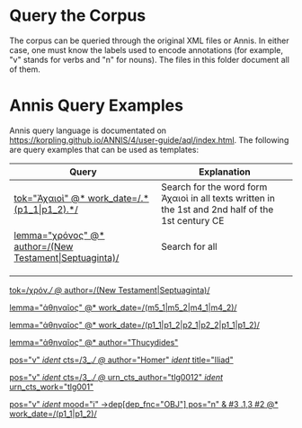 # Query the Corpus

The corpus can be queried through the original XML files or Annis. 
In either case, one must know the labels used to encode annotations
(for example, "v" stands for verbs and "n" for nouns). The files in this
folder document all of them.

# Annis Query Examples

Annis query language is documentated on https://korpling.github.io/ANNIS/4/user-guide/aql/index.html. The following are query examples that can be used as templates:

<table>
  <thead>
    <tr>
      <th>Query</th>
      <th>Explanation</th>
    </tr>
  </thead>
  <tbody>
<tr>
<td><a href="https://annis.varro.informatik.uni-leipzig.de/?id=6bda01ce-60aa-43bb-9f7c-429a4a31fb3d#_q=dG9rPSLhvIjPh86xzrnOv-G9tiIgQCogd29ya19kYXRlPS8uKihwMV8xfHAxXzIpLiov&ql=aql&_c=b2dhX3YwLjIuMF81LG9nYV92MC4yLjBfMyxvZ2FfdjAuMi4wXzQsb2dhX3YwLjIuMF8xLG9nYV92MC4yLjBfMg&cl=5&cr=5&s=0&l=10&">tok="Ἀχαιοὶ" @* work_date=/.*(p1_1|p1_2).*/</a></td>
<td>Search for the word form Ἀχαιοὶ in all texts written in the 1st and 2nd half of the 1st century CE</td>
</tr>

<tr>
<td><a href="https://annis.varro.informatik.uni-leipzig.de/?id=bd82dee0-3720-479e-a2c3-e5d33d5300dd#_q=dG9rPS_Ph8-Bz4zOvS4qLyBAKiBhdXRob3I9LyhOZXcgVGVzdGFtZW50fFNlcHR1YWdpbnRhKS8&ql=aql&_c=b2dhX3YwLjIuMF81LG9nYV92MC4yLjBfMyxvZ2FfdjAuMi4wXzQsb2dhX3YwLjIuMF8xLG9nYV92MC4yLjBfMg&cl=5&cr=5&s=170&l=10&">lemma="χρόνος" @* author=/(New Testament|Septuaginta)/</a></td>
<td>Search for all </td>
</tr>

<tr>
<td><a href="" ></a></td>
<td></td>
</tr>

<tr>
<td><a href="" ></a></td>
<td></td>
</tr>

<tr>
<td><a href="" ></a></td>
<td></td>
</tr>
</tbody>
</table>

[tok=/χρόν.*/ @* author=/(New Testament|Septuaginta)/](https://annis.varro.informatik.uni-leipzig.de/?id=bd82dee0-3720-479e-a2c3-e5d33d5300dd#_q=dG9rPS_Ph8-Bz4zOvS4qLyBAKiBhdXRob3I9LyhOZXcgVGVzdGFtZW50fFNlcHR1YWdpbnRhKS8&ql=aql&_c=b2dhX3YwLjIuMF81LG9nYV92MC4yLjBfMyxvZ2FfdjAuMi4wXzQsb2dhX3YwLjIuMF8xLG9nYV92MC4yLjBfMg&cl=5&cr=5&s=170&l=10&)

[lemma="ἀθηναῖος" @* work_date=/(m5_1|m5_2|m4_1|m4_2)/](https://annis.varro.informatik.uni-leipzig.de/?id=52281da9-9508-4ac2-be14-ce79c5731e2a#_q=bGVtbWE9IuG8gM64zrfOvc6x4b-Wzr_PgiIgQCogd29ya19kYXRlPS8obTVfMXxtNV8yfG00XzF8bTRfMikvCgo&ql=aql&_c=b2dhX3YwLjIuMF81LG9nYV92MC4yLjBfMyxvZ2FfdjAuMi4wXzQsb2dhX3YwLjIuMF8xLG9nYV92MC4yLjBfMg&cl=5&cr=5&s=0&l=10&)

[lemma="ἀθηναῖος" @* work_date=/(p1_1|p1_2|p2_1|p2_2|p1_1|p1_2)/](https://annis.varro.informatik.uni-leipzig.de/?id=433e2997-85ed-49be-bbe1-858ff27c06d7#_q=bGVtbWE9IuG8gM64zrfOvc6x4b-Wzr_PgiIgQCogd29ya19kYXRlPS8ocDFfMXxwMV8yfHAyXzF8cDJfMnxwMV8xfHAxXzIpLwoK&ql=aql&_c=b2dhX3YwLjIuMF81LG9nYV92MC4yLjBfMyxvZ2FfdjAuMi4wXzQsb2dhX3YwLjIuMF8xLG9nYV92MC4yLjBfMg&cl=5&cr=5&s=0&l=10&)

[lemma="ἀθηναῖος" @* author="Thucydides"](https://annis.varro.informatik.uni-leipzig.de/?id=79e496e6-79f3-4d6b-bd87-4d8dfc68402f#_q=bGVtbWE9IuG8gM64zrfOvc6x4b-Wzr_PgiIgQCogYXV0aG9yPSJUaHVjeWRpZGVzIgoK&ql=aql&_c=b2dhX3YwLjIuMF81LG9nYV92MC4yLjBfMyxvZ2FfdjAuMi4wXzQsb2dhX3YwLjIuMF8xLG9nYV92MC4yLjBfMg&cl=5&cr=5&s=0&l=10&)

[pos="v" _ident_ cts=/3_.*/ @* author="Homer" _ident_ title="Iliad"](https://annis.varro.informatik.uni-leipzig.de/?id=d70ea7e5-fcbd-42fc-9c76-6c2eb45c0c40#_q=cG9zPSJ2IiBfaWRlbnRfIGN0cz0vM18uKi8gQCogYXV0aG9yPSJIb21lciIgX2lkZW50XyB0aXRsZT0iSWxpYWQiCg&ql=aql&_c=b2dhX3YwLjIuMF81LG9nYV92MC4yLjBfMyxvZ2FfdjAuMi4wXzQsb2dhX3YwLjIuMF8xLG9nYV92MC4yLjBfMg&cl=5&cr=5&s=0&l=10&)

[pos="v" _ident_ cts=/3_.*/ @* urn_cts_author="tlg0012" _ident_ urn_cts_work="tlg001"
](https://annis.varro.informatik.uni-leipzig.de/?id=92b6bc7a-2246-4a46-873a-e6fcf21f5d98#_q=cG9zPSJ2IiBfaWRlbnRfIGN0cz0vM18uKi8gQCogdXJuX2N0c19hdXRob3I9InRsZzAwMTIiIF9pZGVudF8gdXJuX2N0c193b3JrPSJ0bGcwMDEiCg&ql=aql&_c=b2dhX3YwLjIuMF81LG9nYV92MC4yLjBfMyxvZ2FfdjAuMi4wXzQsb2dhX3YwLjIuMF8xLG9nYV92MC4yLjBfMg&cl=5&cr=5&s=0&l=10&)

[pos="v" _ident_ mood="i" ->dep[dep_fnc="OBJ"] pos="n" & #3 .1,3 #2 @* work_date=/(p1_1|p1_2)/
](https://annis.varro.informatik.uni-leipzig.de/?id=fe33e671-1738-4ca0-bf84-d69f58c1a9b7#_q=cG9zPSJ2IiBfaWRlbnRfIG1vb2Q9ImkiIC0-ZGVwW2RlcF9mbmM9Ik9CSiJdIHBvcz0ibiIgJiAjMyAuMSwzICMyIEAqIHdvcmtfZGF0ZT0vKHAxXzF8cDFfMikvCg&ql=aql&_c=b2dhX3YwLjIuMF81LG9nYV92MC4yLjBfMyxvZ2FfdjAuMi4wXzQsb2dhX3YwLjIuMF8xLG9nYV92MC4yLjBfMg&cl=5&cr=5&s=0&l=10&)
